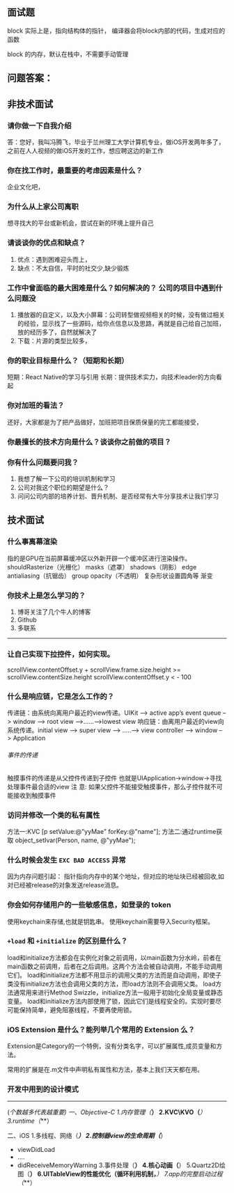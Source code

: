 
## 面试题
block 实际上是，指向结构体的指针，
编译器会将block内部的代码，生成对应的函数

block 的内存，默认在栈中，不需要手动管理




## 问题答案：

## 非技术面试

### 请你做一下自我介绍答：您好，我叫冯腾飞，毕业于兰州理工大学计算机专业，做iOS开发两年多了，之前在人人视频的做iOS开发的工作，想应聘这边的新工作 
### 你在找工作时，最重要的考虑因素是什么？
企业文化吧，
### 为什么从上家公司离职
想寻找大的平台或新机会，尝试在新的环境上提升自己
### 请谈谈你的优点和缺点？
1. 优点：遇到困难迎头而上，
2. 缺点：不太自信，平时的社交少,缺少锻炼
### 工作中曾面临的最大困难是什么？如何解决的？  公司的项目中遇到什么问题没
1. 播放器的自定义，以及大小屏幕：公司转型做视频相关的时候，没有做过相关的经验，显示找了一些源码，给你点信息以及思路，再就是自己给自己加班，放的经历多了，自然就解决了
2. 下载：片源的类型比较多，
### 你的职业目标是什么？（短期和长期）
短期：React Native的学习与引用
长期：提供技术实力，向技术leader的方向看起
### 你对加班的看法？
还好，大家都是为了把产品做好，加班把项目保质保量的完工都能接受，
### 你最擅长的技术方向是什么？谈谈你之前做的项目？
### 你有什么问题要问我？
1. 我想了解一下公司的培训机制和学习
2. 公司对我这个职位的期望是什么？
3. 问问公司内部的培养计划、晋升机制、是否经常有大牛分享技术让我们学习




## 技术面试

### 什么事离幕渲染
指的是GPU在当前屏幕缓冲区以外新开辟一个缓冲区进行渲染操作。
shouldRasterize（光栅化）
masks（遮罩）
shadows（阴影）
edge antialiasing（抗锯齿）
group opacity（不透明）
复杂形状设置圆角等
渐变

 
### 你技术上是怎么学习的？
1. 博哥关注了几个牛人的博客
2. Github
3. 多联系
 

--- 

### 让自己实现下拉控件，如何实现。
scrollView.contentOffset.y + scrollView.frame.size.height >= scrollView.contentSize.height
scrollView.contentOffset.y < - 100


### 什么是响应链，它是怎么工作的？
传递链：由系统向离用户最近的view传递。UIKit –> active app’s event queue –> window –> root view –>……–>lowest view
响应链：由离用户最近的view向系统传递。initial view –> super view –> …..–> view controller –> window –> Application

###### 事件的传递
触摸事件的传递是从父控件传递到子控件
也就是UIApplication->window->寻找处理事件最合适的view
注 意: 如果父控件不能接受触摸事件，那么子控件就不可能接收到触摸事件


### 访问并修改一个类的私有属性

方法一:KVC  [p setValue:@"yyMae" forKey:@"name"];
方法二:通过runtime获取  object_setIvar(Person, name, @"yyMae"); 


### 什么时候会发生 `EXC BAD ACCESS` 异常
因为内存问题引起： 指针指向内存中的某个地址，但对应的地址块已经被回收,如对已经被release的对象发送release消息。


### 你会如何存储用户的一些敏感信息，如登录的 token
使用keychain来存储,也就是钥匙串。 使用keychain需要导入Security框架。



### `+load` 和 `+initialize` 的区别是什么？

load和initialize方法都会在实例化对象之前调用，以main函数为分水岭，前者在main函数之前调用，后者在之后调用。这两个方法会被自动调用，不能手动调用它们。
load和initialize方法都不用显示的调用父类的方法而是自动调用，即使子类没有initialize方法也会调用父类的方法，而load方法则不会调用父类。
load方法通常用来进行Method Swizzle，initialize方法一般用于初始化全局变量或静态变量。
load和initialize方法内部使用了锁，因此它们是线程安全的。实现时要尽可能保持简单，避免阻塞线程，不要再使用锁。




### iOS Extension 是什么？能列举几个常用的 Extension 么？
Extension是Category的一个特例，没有分类名字，可以扩展属性,成员变量和方法。

常用的扩展是在.m文件中声明私有属性和方法，基本上我们天天都在用。

### 开发中用到的设计模式



---

(*个数越多代表越重要)
一、Objective-C
1.内存管理（***）
2.KVC\KVO（***）
3.runtime（***）

二、iOS
1.多线程、网络（***）
2.控制器view的生命周期（***）
* viewDidLoad
* ....
* didReceiveMemoryWarning
3.事件处理（**）
4.核心动画（**）
5.Quartz2D绘图（**）
6.UITableView的性能优化（循环利用机制，***）
7.app的完整启动过程（***）




